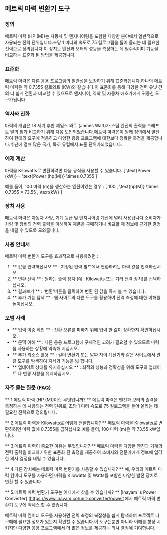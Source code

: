 ## 메트릭 마력 변환기 도구

### 정의
메트릭 마력 (HP (M))는 자동차 및 엔지니어링을 포함한 다양한 분야에서 일반적으로 사용되는 전력 단위입니다.초당 1 미터의 속도로 75 킬로그램을 들어 올리는 데 필요한 전력으로 정의됩니다.이 장치는 엔진과 모터의 성능을 측정하는 데 필수적이며 기능을 비교하는 표준화 된 방법을 제공합니다.

### 표준화
메트릭 마력은 다른 응용 프로그램의 일관성을 보장하기 위해 표준화됩니다.하나의 메트릭 마력은 약 0.7355 킬로와트 (KW)와 같습니다.이 표준화를 통해 다양한 전력 유닛 간의 더 쉽게 전환과 비교할 수 있으므로 엔지니어, 역학 및 자동차 애호가에게 귀중한 도구가됩니다.

### 역사와 진화
마력의 개념은 18 세기 후반 제임스 와트 (James Watt)가 스팀 엔진의 출력을 드래프트 말의 힘과 비교하기 위해 처음 도입되었습니다.메트릭 마력은이 원래 정의에서 발전하여 현대의 요구에 적응하고 다양한 응용 프로그램에 대한보다 정확한 측정을 제공합니다.수년에 걸쳐 많은 국가, 특히 유럽에서 표준 단위가되었습니다.

### 예제 계산
마력을 Kilowatts로 변환하려면 다음 공식을 사용할 수 있습니다.
\[ \text{Power (kW)} = \text{Power (hp(M))} \times 0.7355 \]

예를 들어, 100 마력 (m)을 생산하는 엔진이있는 경우 :
\[ 100 \, \text{hp(M)} \times 0.7355 = 73.55 \, \text{kW} \]

### 장치 사용
메트릭 마력은 자동차 사양, 기계 등급 및 엔지니어링 계산에 널리 사용됩니다.소비자가 차량 및 장비의 전력 출력을 이해하여 제품을 구매하거나 비교할 때 정보에 근거한 결정을 내릴 수 있도록 도와줍니다.

### 사용 안내서
메트릭 마력 변환기 도구를 효과적으로 사용하려면 :
1. ** 값을 입력하십시오 ** : 지정된 입력 필드에서 변환하려는 마력 값을 입력하십시오.
2. ** 변환 선택 ** : 원하는 출력 장치 (예 : Kilowatts 또는 기타 전력 장치)를 선택하십시오.
3. ** 결과보기 ** : '변환'버튼을 클릭하여 변환 된 값을 즉시 볼 수 있습니다.
4. ** 추가 기능 탐색 ** : 웹 사이트의 다른 도구를 활용하여 전력 측정에 대한 이해를 높이십시오.

### 모범 사례
- ** 입력 이중 확인 ** : 전환 오류를 피하기 위해 입력 한 값이 정확한지 확인하십시오.
- ** 문맥 이해 ** : 다른 응용 프로그램에 구체적인 고려가 필요할 수 있으므로 마력을 사용하는 상황에 익숙해 지십시오.
- ** 추가 리소스 활용 ** : 길이 변환기 또는 날짜 차이 계산기와 같은 사이트에서 관련 도구를 탐색하여 지식과 기능을 넓 힙니다.
- ** 업데이트 상태를 유지하십시오 ** : 최적의 성능과 정확성을 위해 도구의 업데이트 나 변경 사항을 유지하십시오.

### 자주 묻는 질문 (FAQ)

** 1.메트릭 마력 (HP (M))이란 무엇입니까? **
메트릭 마력은 엔진과 모터의 출력을 측정하는 데 사용되는 전력 단위로, 초당 1 미터 속도로 75 킬로그램을 들어 올리는 데 필요한 전력으로 정의됩니다.

** 2.메트릭 마력을 Kilowatts로 어떻게 전환합니까? **
메트릭 마력을 Kilowatts로 변환하려면 마력 값에 0.7355를 곱하십시오.예를 들어, 100 마력 (m)은 약 73.55 kW입니다.

** 3.메트릭 마력이 중요한 이유는 무엇입니까? **
메트릭 마력은 다양한 엔진과 기계의 전력 출력을 비교하기위한 표준화 된 측정을 제공하여 소비자와 전문가에게 정보에 입각 한 의사 결정을 내릴 수 있습니다.

** 4.다른 장치에는 메트릭 마력 변환기를 사용할 수 있습니까? **
예, 우리의 메트릭 마력 컨버터 도구를 사용하면 마력을 Kilowatts 및 Watts를 포함한 다양한 발전 장치로 변환 할 수 있습니다.

** 5.메트릭 마력 변환기 도구는 어디에서 찾을 수 있습니까? **
[Inayam 's Power Converter] (https://www.inayam.co/unit-converter/power)에서 메트릭 마력 변환기 도구에 액세스 할 수 있습니다.

메트릭 마력 컨버터 도구를 사용하면 전력 측정의 복잡성을 쉽게 탐색하여 프로젝트 나 구매에 필요한 정보가 있는지 확인할 수 있습니다.이 도구는뿐만 아니라 이해를 향상 시키지만 다양한 응용 프로그램에서 더 많은 정보를 제공하는 의사 결정에 기여합니다.